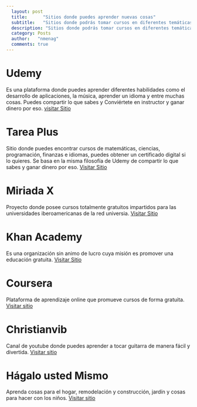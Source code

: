```yaml
---
  layout: post
  title:      "Sitios donde puedes aprender nuevas cosas"
  subtitle:   "Sitios donde podrás tomar cursos en diferentes temáticas"
  description: "Sitios donde podrás tomar cursos en diferentes temáticas"
  category: Posts
  author:   "nmenag"
  comments: true
---
```


# Udemy

Es una plataforma  donde puedes aprender diferentes habilidades como  el desarrollo de aplicaciones,  la música, aprender un idioma  y entre muchas cosas. Puedes compartir lo que sabes y Conviértete en  instructor y ganar dinero por eso. <a href="https://www.udemy.com/" target="_blank">visitar Sitio</a>

# Tarea Plus

Sitio donde puedes encontrar cursos de matemáticas, ciencias, programación, finanzas e idiomas, puedes obtener un certificado digital si lo quieres. Se basa en la misma filosofía de Udemy de compartir lo que sabes y ganar dinero por eso. <a href="http://www.tareasplus.com/" target="_blank">Visitar Sitio</a>

# Miriada X

Proyecto donde posee cursos totalmente gratuitos impartidos para las universidades iberoamericanas de la red universia. <a href="https://www.miriadax.net/" target="_blank">Visitar Sitio</a>

# Khan Academy

Es una organización sin animo de lucro cuya misión es promover una educación gratuita. <a href="https://es.khanacademy.org/" target="_blank">Visitar Sitio</a>

# Coursera

Plataforma de aprendizaje online que promueve cursos de forma gratuita. <a href="https://es.coursera.org/" target="_blank">Visitar sitio</a>

# Christianvib
Canal de youtube donde puedes aprender a tocar guitarra de manera fácil y divertida. <a href="https://www.youtube.com/user/christianvib" target="_blank">Visitar sitio</a>

# Hágalo usted Mismo
Aprenda cosas para  el  hogar, remodelación y construcción, jardín  y cosas para hacer con los niños. <a href="http://www.hagaloustedmismo.cl/" target="_blank">Visitar sitio</a>
